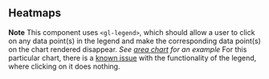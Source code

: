 ## Heatmaps

**Note** This component uses `<gl-legend>`, which should allow a user to click on any data point(s)
in the legend and make the corresponding data point(s) on the chart rendered disappear.
_See [area chart](https://gitlab-org.gitlab.io/gitlab-ui/?path=/story/charts-area-chart--default)
for an example_ For this particular chart, there is a [known issue](https://gitlab.com/gitlab-org/gitlab-ui/issues/352)
with the functionality of the legend, where clicking on it does nothing.
